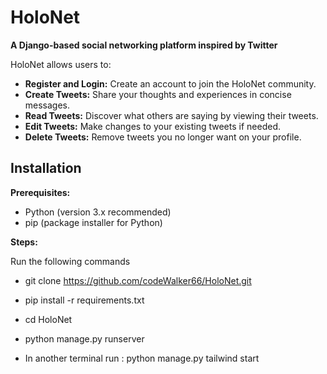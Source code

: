 # HoloNet

**A Django-based social networking platform inspired by Twitter**

HoloNet allows users to:

* **Register and Login:** Create an account to join the HoloNet community.
* **Create Tweets:** Share your thoughts and experiences in concise messages.
* **Read Tweets:** Discover what others are saying by viewing their tweets.
* **Edit Tweets:** Make changes to your existing tweets if needed.
* **Delete Tweets:** Remove tweets you no longer want on your profile.

## Installation

**Prerequisites:**

* Python (version 3.x recommended)
* pip (package installer for Python)

**Steps:**

Run the following commands<br>
- git clone https://github.com/codeWalker66/HoloNet.git

- pip install -r requirements.txt
- cd HoloNet
- python manage.py runserver
- In another terminal run : python manage.py tailwind start


